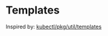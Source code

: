 # Templates

Inspired by: [kubectl/pkg/util/templates](https://github.com/kubernetes/kubectl/tree/master/pkg/util/templates)
